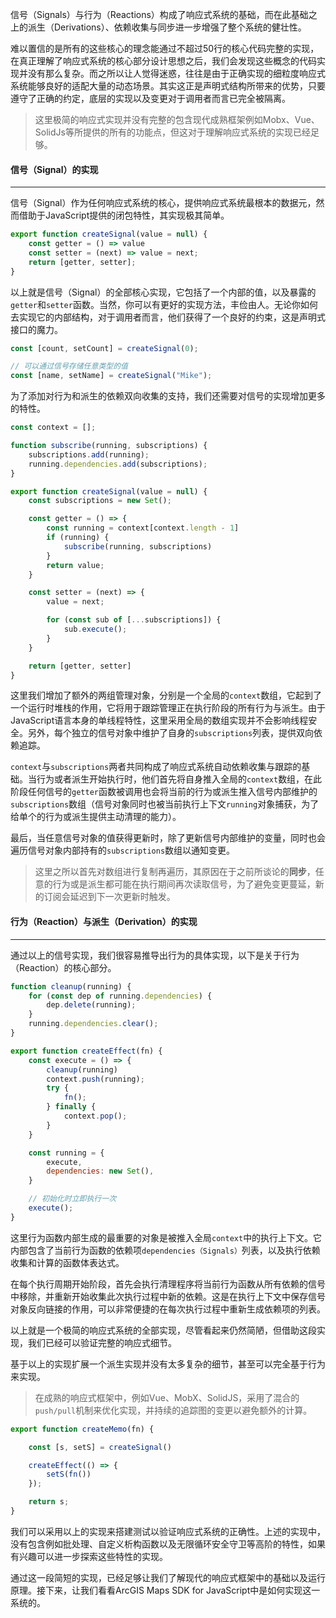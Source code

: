 信号（Signals）与行为（Reactions）构成了响应式系统的基础，而在此基础之上的派生（Derivations）、依赖收集与同步进一步增强了整个系统的健壮性。

难以置信的是所有的这些核心的理念能通过不超过50行的核心代码完整的实现，在真正理解了响应式系统的核心部分设计思想之后，我们会发现这些概念的代码实现并没有那么复杂。而之所以让人觉得迷惑，往往是由于正确实现的细粒度响应式系统能够良好的适配大量的动态场景。其实这正是声明式结构所带来的优势，只要遵守了正确的约定，底层的实现以及变更对于调用者而言已完全被隔离。

> 这里极简的响应式实现并没有完整的包含现代成熟框架例如Mobx、Vue、SolidJs等所提供的所有的功能点，但这对于理解响应式系统的实现已经足够。

#### 信号（Signal）的实现
---
信号（Signal）作为任何响应式系统的核心，提供响应式系统最根本的数据元，然而借助于JavaScript提供的闭包特性，其实现极其简单。
```JavaScript
export function createSignal(value = null) {
	const getter = () => value
	const setter = (next) => value = next;
	return [getter, setter];
}
```
以上就是信号（Signal）的全部核心实现，它包括了一个内部的值，以及暴露的`getter`和`setter`函数。当然，你可以有更好的实现方法，丰俭由人。无论你如何去实现它的内部结构，对于调用者而言，他们获得了一个良好的约束，这是声明式接口的魔力。
```JavaScript
const [count, setCount] = createSignal(0);

// 可以通过信号存储任意类型的值
const [name, setName] = createSignal("Mike");
```
为了添加对行为和派生的依赖双向收集的支持，我们还需要对信号的实现增加更多的特性。
```JavaScript
const context = [];

function subscribe(running, subscriptions) {
	subscriptions.add(running);
	running.dependencies.add(subscriptions);
}

export function createSignal(value = null) {
	const subscriptions = new Set();

	const getter = () => {
		const running = context[context.length - 1]
		if (running) {
			subscribe(running, subscriptions)
		}
		return value;
	}

	const setter = (next) => {
		value = next;

		for (const sub of [...subscriptions]) {
			sub.execute();
		}
	}

	return [getter, setter]
}
```
这里我们增加了额外的两组管理对象，分别是一个全局的`context`数组，它起到了一个运行时堆栈的作用，它将用于跟踪管理正在执行阶段的所有行为与派生。由于JavaScript语言本身的单线程特性，这里采用全局的数组实现并不会影响线程安全。另外，每个独立的信号对象中维护了自身的`subscriptions`列表，提供双向依赖追踪。

`context`与`subscriptions`两者共同构成了响应式系统自动依赖收集与跟踪的基础。当行为或者派生开始执行时，他们首先将自身推入全局的`context`数组，在此阶段任何信号的`getter`函数被调用也会将当前的行为或派生推入信号内部维护的`subscriptions`数组（信号对象同时也被当前执行上下文`running`对象捕获，为了给单个的行为或派生提供主动清理的能力）。

最后，当任意信号对象的值获得更新时，除了更新信号内部维护的变量，同时也会遍历信号对象内部持有的`subscriptions`数组以通知变更。

> 这里之所以首先对数组进行复制再遍历，其原因在于之前所谈论的**同步**，任意的行为或是派生都可能在执行期间再次读取信号，为了避免变更蔓延，新的订阅会延迟到下一次更新时触发。

#### 行为（Reaction）与派生（Derivation）的实现
---
通过以上的信号实现，我们很容易推导出行为的具体实现，以下是关于行为（Reaction）的核心部分。
```JavaScript
function cleanup(running) {
	for (const dep of running.dependencies) {
		dep.delete(running);
	}
	running.dependencies.clear();
}

export function createEffect(fn) {
	const execute = () => {
		cleanup(running)
		context.push(running);
		try {
			fn();
		} finally {
			context.pop();
		}
	}

	const running = {
		execute,
		dependencies: new Set(),
	}

	// 初始化时立即执行一次
	execute();
}
```
这里行为函数内部生成的最重要的对象是被推入全局`context`中的执行上下文。它内部包含了当前行为函数的依赖项`dependencies（Signals）`列表，以及执行依赖收集和计算的函数体表达式。

在每个执行周期开始阶段，首先会执行清理程序将当前行为函数从所有依赖的信号中移除，并重新开始收集此次执行过程中新的依赖。这是在执行上下文中保存信号对象反向链接的作用，可以非常便捷的在每次执行过程中重新生成依赖项的列表。

以上就是一个极简的响应式系统的全部实现，尽管看起来仍然简陋，但借助这段实现，我们已经可以验证完整的响应式细节。

基于以上的实现扩展一个派生实现并没有太多复杂的细节，甚至可以完全基于行为来实现。

> 在成熟的响应式框架中，例如Vue、MobX、SolidJS，采用了混合的`push/pull`机制来优化实现，并持续的追踪图的变更以避免额外的计算。

```JavaScript
export function createMemo(fn) {

	const [s, setS] = createSignal()

	createEffect(() => {
		setS(fn())
	});

	return s;
}
```

我们可以采用以上的实现来搭建测试以验证响应式系统的正确性。上述的实现中，没有包含例如批处理、自定义析构函数以及无限循环安全守卫等高阶的特性，如果有兴趣可以进一步探索这些特性的实现。

通过这一段简短的实现，已经足够让我们了解现代的响应式框架中的基础以及运行原理。接下来，让我们看看ArcGIS Maps SDK for JavaScript中是如何实现这一系统的。